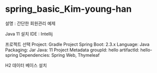 # spring_basic_Kim-young-han

설명 : 간단한 회원관리 예제

Java 11 설치 
IDE : Intellij

프로젝트 선택
Project: Gradle Project
Spring Boot: 2.3.x
Language: Java
Packaging: Jar
Java: 11
Project Metadata
groupId: hello
artifactId: hello-spring
Dependencies: Spring Web, Thymeleaf

H2 데이터 베이스 설치 

